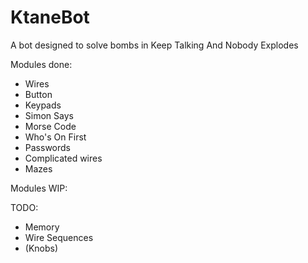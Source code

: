 # KtaneBot
A bot designed to solve bombs in Keep Talking And Nobody Explodes

Modules done:
 - Wires
 - Button
 - Keypads
 - Simon Says
 - Morse Code
 - Who's On First
 - Passwords
 - Complicated wires
 - Mazes
 
Modules WIP:
 
TODO:
 - Memory
 - Wire Sequences
 - (Knobs)
